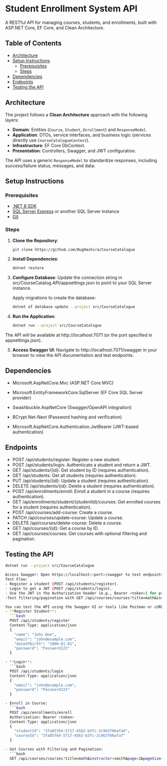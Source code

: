 #  Student Enrollment System API

A RESTful API for managing courses, students, and enrollments, built with ASP.NET Core, EF Core, and Clean Architecture.

## Table of Contents
- [Architecture](#architecture)
- [Setup Instructions](#setup-instructions)
  - [Prerequisites](#prerequisites)
  - [Steps](#steps)
- [Dependencies](#dependencies)
- [Endpoints](#endpoints)
- [Testing the API](#testing-the-api)
  
## Architecture

The project follows a **Clean Architecture** approach with the following layers:

- **Domain**: Entities (`Course`, `Student`, `Enrollment`) and `ResponseModel`.
- **Application**: DTOs, service interfaces, and business logic (services directly use `CourseCatalogueContext`).
- **Infrastructure**: EF Core DbContext.
- **Presentation**: Controllers, Swagger, and JWT configuration.

The API uses a generic `ResponseModel` to standardize responses, including success/failure status, messages, and data.

## Setup Instructions

### Prerequisites
- [.NET 8 SDK](https://dotnet.microsoft.com/download/dotnet/8.0)
- [SQL Server Express](https://www.microsoft.com/en-us/sql-server/sql-server-downloads) or another SQL Server instance
- [Git](https://git-scm.com/downloads)

### Steps
1. **Clone the Repository**:
   ```bash
   git clone https://github.com/BugHashira/CourseCatalogue

2. **Install Dependencies**:
   ```bash
   dotnet restore

3. **Configure Database**:
   Update the connection string in src/CourseCatalog.API/appsettings.json to point to your SQL Server instance.

   Apply migrations to create the database:
   ```bash
   dotnet ef database update --project src/CourseCatalogue

5. **Run the Application**:
   ```bash
   dotnet run --project src/CourseCatalogue

The API will be available at http://localhost:7071 (or the port specified in appsettings.json).

5. **Access Swagger UI**:
   Navigate to http://localhost:7071/swagger in your browser to view the API documentation and test endpoints.

## Dependencies

- Microsoft.AspNetCore.Mvc (ASP.NET Core MVC)
  
- Microsoft.EntityFrameworkCore.SqlServer (EF Core SQL Server provider)
  
- Swashbuckle.AspNetCore (Swagger/OpenAPI integration)

- BCrypt.Net-Next (Password hashing and verification)

- Microsoft.AspNetCore.Authentication.JwtBearer (JWT-based authentication)

## Endpoints
- POST /api/students/register: Register a new student.
- POST /api/students/login: Authenticate a student and return a JWT.
- GET /api/students/{id}: Get student by ID (requires authentication).
- GET /api/students: Get all students (requires authentication).
- PUT /api/students/{id}: Update a student (requires authentication).
- DELETE /api/students/{id}: Delete a student (requires authentication).
- POST /api/enrollments/enroll: Enroll a student in a course (requires authentication).
- GET /api/enrollments/student/{studentId}/courses: Get enrolled courses for a student (requires authentication).
- POST /api/courses/add-course: Create a course.
- PATCH /api/courses/update-course: Update a course.
- DELETE /api/courses/delete-course: Delete a course.
- GET /api/courses/{id}: Get a course by ID.
- GET /api/courses/courses: Get courses with optional filtering and pagination.

## Testing the API
```bash
dotnet run --project src/CourseCatalogue

Access Swagger: Open https://localhost:<port>/swagger to test endpoints.
Test Flow:
- Register a student (POST /api/students/register).
- Login to get a JWT (POST /api/students/login).
- Use the JWT in the Authorization header (e.g., Bearer <token>) for protected endpoints like POST /api/enrollments/enroll or GET /api/students/{id}.
-Test filtering/pagination with GET /api/courses/courses?title=math&instructor=smith&page=1&pageSize=10.

You can test the API using the Swagger UI or tools like Postman or cURL. Below are example requests for each endpoint:
- **Register Student**:
  ```bash
  POST /api/students/register
  Content-Type: application/json
  {
    "name": "John Doe",
    "email": "john@example.com",
    "dateOfBirth": "2000-01-01",
    "password": "Password123"
  }

- **Login**:
  ```bash
  POST /api/students/login
  Content-Type: application/json
  {
    "email": "john@example.com",
    "password": "Password123"
  }

- Enroll in Course:
  ```bash
  POST /api/enrollments/enroll
  Authorization: Bearer <token>
  Content-Type: application/json
  {
    "studentId": "3fa85f64-5717-4562-b3fc-2c963f66afa6",
    "courseId": "3fa85f64-5717-4562-b3fc-2c963f66afa7"
  }

- Get Courses with Filtering and Pagination:
  ```bash
  GET /api/courses/courses?title=math&instructor=smith&page=1&pageSize=10
